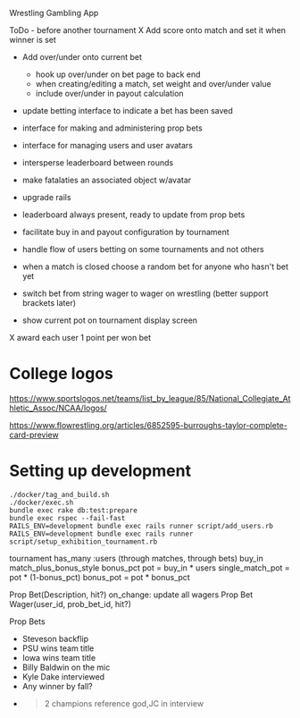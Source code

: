 Wrestling Gambling App

ToDo - before another tournament
X Add score onto match and set it when winner is set
- Add over/under onto current bet
  - hook up over/under on bet page to back end
  - when creating/editing a match, set weight and over/under value
  - include over/under in payout calculation
- update betting interface to indicate a bet has been saved

- interface for making and administering prop bets
- interface for managing users and user avatars
- intersperse leaderboard between rounds
- make fatalaties an associated object w/avatar
- upgrade rails
- leaderboard always present, ready to update from prop bets

- facilitate buy in and payout configuration by tournament
- handle flow of users betting on some tournaments and not others
- when a match is closed choose a random bet for anyone who hasn't bet yet
- switch bet from string wager to wager on wrestling (better support brackets later)
- show current pot on tournament display screen

X award each user 1 point per won bet

# College logos
https://www.sportslogos.net/teams/list_by_league/85/National_Collegiate_Athletic_Assoc/NCAA/logos/

https://www.flowrestling.org/articles/6852595-burroughs-taylor-complete-card-preview

# Setting up development
```
./docker/tag_and_build.sh
./docker/exec.sh
bundle exec rake db:test:prepare
bundle exec rspec --fail-fast
RAILS_ENV=development bundle exec rails runner script/add_users.rb
RAILS_ENV=development bundle exec rails runner script/setup_exhibition_tournament.rb
```

tournament
  has_many :users (through matches, through bets)
  buy_in
  match_plus_bonus_style
    bonus_pct
    pot = buy_in * users
    single_match_pot = pot * (1-bonus_pct)
    bonus_pot = pot * bonus_pct

Prop Bet(Description, hit?)
  on_change: update all wagers
Prop Bet Wager(user_id, prob_bet_id, hit?)

Prop Bets
- Steveson backflip
- PSU wins team title
- Iowa wins team title
- Billy Baldwin on the mic
- Kyle Dake interviewed
- Any winner by fall?
- >2 champions reference god,JC in interview
